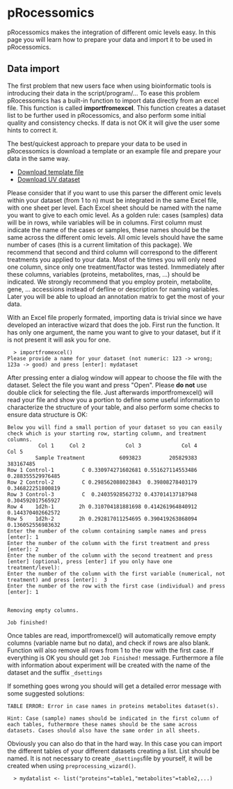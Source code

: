 # pRocessomics
pRocessomics makes the integration of different omic levels easy. In this page you will learn how to prepare your data and import it to be used in pRocessomics.

## Data import
The first problem that new users face when using bioinformatic tools is introducing their data in the script/program/... To ease this problem pRocessomics has a built-in function to import data directly from an excel file. This function is called **importfromexcel**. This function creates a dataset list to be further used in pRocessomics, and also perform some initial quality and consistency checks. If data is not OK it will give the user some hints to correct it.

The best/quickest approach to prepare your data to be used in pRocessomics is download a template or an example file and prepare your data in the same way. 
* [Download template file](/datasets/datasettemplate.xlsx)
* [Download UV dataset](/datasets/uvdataset.xlsx)

Please consider that if you want to use this parser the different omic levels within your dataset (from 1 to n) must be integrated in the same Excel file, with one sheet per level. Each Excel sheet should be named with the name you want to give to each omic level. 
As a golden rule: cases (samples) data will be in rows, while variables will be in columns. First column must indicate the name of the cases or samples, these names should be the same across the different omic levels. All omic levels should have the same number of cases (this is a current limitation of this package). We recommend that second and third column will correspond to the different treatments you applied to your data. Most of the times you will only need one column, since only one treatment/factor was tested. Inmmediately after these columns, variables (proteins, metabolites, rnas, ...) should be indicated. We strongly recommend that you employ protein, metabolite, gene, ... accessions instead of defline or description for naming variables. Later you will be able to upload an annotation matrix to get the most of your data.

With an Excel file properly formated, importing data is trivial since we have developed an interactive wizard that does the job. First run the function. It has only one argument, the name you want to give to your dataset, but if it is not present it will ask you for one.

```
  > importfromexcel()
Please provide a name for your dataset (not numeric: 123 -> wrong; 123a -> good) and press [enter]: mydataset
```
After pressing enter a dialog window will appear to choose the file with the dataset. Select the file you want and press "Open". Please **do not** use double click for selecting the file. Just afterwards importfromexcel() will read your file and show you a portion to define some useful information to characterize the structure of your table, and also perform some checks to ensure data structure is OK:
```
Below you will find a small portion of your dataset so you can easily
check which is your starting row, starting column, and treatment
columns.
          Col 1     Col 2             Col 3             Col 4             Col 5
         Sample Treatment           6093823         205829383         383167485
Row 1 Control-1         C 0.330974271602681 0.551627114553486 0.288355529976485
Row 2 Control-2         C 0.298562088023843  0.39808278403179 0.346822251800819
Row 3 Control-3         C  0.24035928562732 0.437014137187948 0.304592017565927
Row 4    1d2h-1        2h 0.310704181881698 0.414261964840912 0.144370402662572
Row 5    1d2h-2        2h 0.292817011254695 0.390419263868094 0.136052556983632
Enter the number of the column containing sample names and press [enter]: 1
Enter the number of the column with the first treatment and press [enter]: 2
Enter the number of the column with the second treatment and press [enter] (optional, press [enter] if you only have one treatment/level): 
Enter the number of the column with the first variable (numerical, not treatment) and press [enter]:  3
Enter the number of the row with the first case (individual) and press [enter]: 1


Removing empty columns.

Job finished!
```
Once tables are read, importfromexcel() will automatically remove empty columns (variable name but no data), and check if rows are also blank. Function will also remove all rows from 1 to the row with the first case. If everything is OK you should get `Job Finished!` message. Furthermore a file with information about experiment will be created with the name of the dataset and the suffix `_dsettings`

If something goes wrong you should will get a detailed error message with some suggested solutions:
```
TABLE ERROR: Error in case names in proteins metabolites dataset(s).

Hint: Case (sample) names should be indicated in the first column of each tables, futhermore these names should be the same across datasets. Cases should also have the same order in all sheets.
```

Obviously you can also do that in the hard way. In this case you can import the different tables of your different datasets creating a list. List should be named. It is not necessary to create `_dsettings`file by yourself, it will be created when using `preprocessing_wizard()`.
```
  > mydatalist <- list("proteins"=table1,"metabolites"=table2,...)
```
